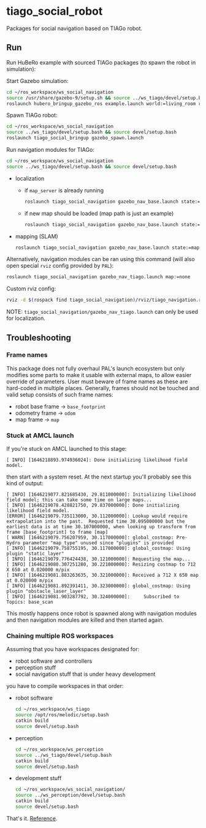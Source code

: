 # tiago_social_robot

Packages for social navigation based on TIAGo robot.

## Run

Run HuBeRo example with sourced TIAGo packages (to spawn the robot in simulation):

Start Gazebo simulation:
```bash
cd ~/ros_workspace/ws_social_navigation
source /usr/share/gazebo-9/setup.sh && source ../ws_tiago/devel/setup.bash && source devel/setup.bash
roslaunch hubero_bringup_gazebo_ros example.launch world:=living_room rviz:=false
```

Spawn TIAGo robot:
```bash
cd ~/ros_workspace/ws_social_navigation
source ../ws_tiago/devel/setup.bash && source devel/setup.bash
roslaunch tiago_social_bringup gazebo_spawn.launch
```

Run navigation modules for TIAGo:
```bash
cd ~/ros_workspace/ws_social_navigation
source ../ws_tiago/devel/setup.bash && source devel/setup.bash
```
- localization
  - if `map_server` is already running
    ```bash
    roslaunch tiago_social_navigation gazebo_nav_base.launch state:=localization map:=none
    ```
  - if new map should be loaded (map path is just an example)
    ```bash
    roslaunch tiago_social_navigation gazebo_nav_base.launch state:=localization map:=$(rospack find hubero_bringup_gazebo_ros)/maps/living_room.yaml
    ```

- mapping (SLAM)
  ```bash
  roslaunch tiago_social_navigation gazebo_nav_base.launch state:=mapping map:=none
  ```

Alternatively, navigation modules can be ran using this command (will also open special `rviz` config provided by `PAL`):
```bash
roslaunch tiago_social_navigation gazebo_nav_tiago.launch map:=none
```

Custom rviz config:
```bash
rviz -d $(rospack find tiago_social_navigation)/rviz/tiago_navigation.rviz
```

NOTE: `tiago_social_navigation/gazebo_nav_tiago.launch` can only be used for localization.

## Troubleshooting

### Frame names
This package does not fully overhaul PAL's launch ecosystem but only modifies some parts to make it usable with external maps, to allow easier override of parameters.
User must beware of frame names as these are hard-coded in multiple places.
Generally, frames should not be touched and valid setup consists of such frame names:
- robot base frame -> `base_footprint`
- odometry frame -> `odom`
- map frame -> `map`

### Stuck at AMCL launch
If you're stuck on AMCL launched to this stage:

```console
[ INFO] [1646218893.974936024]: Done initializing likelihood field model.
```

then start with a system reset. At the next startup you'll probably see this kind of output:

```console
[ INFO] [1646219077.821685430, 29.811000000]: Initializing likelihood field model; this can take some time on large maps...
[ INFO] [1646219078.428821750, 29.837000000]: Done initializing likelihood field model.
[ERROR] [1646219079.735113000, 30.112000000]: Lookup would require extrapolation into the past.  Requested time 30.095000000 but the earliest data is at time 30.107000000, when looking up transform from frame [base_footprint] to frame [map]
[ WARN] [1646219079.756207959, 30.117000000]: global_costmap: Pre-Hydro parameter "map_type" unused since "plugins" is provided
[ INFO] [1646219079.758755195, 30.117000000]: global_costmap: Using plugin "static_layer"
[ INFO] [1646219079.776424438, 30.121000000]: Requesting the map...
[ INFO] [1646219080.307251280, 30.221000000]: Resizing costmap to 712 X 650 at 0.020000 m/pix
[ INFO] [1646219081.883263635, 30.321000000]: Received a 712 X 650 map at 0.020000 m/pix
[ INFO] [1646219081.892391411, 30.323000000]: global_costmap: Using plugin "obstacle_laser_layer"
[ INFO] [1646219081.903287792, 30.324000000]:     Subscribed to Topics: base_scan
```

This mostly happens once robot is spawned along with navigation modules and then navigation modules are killed and then started again.

### Chaining multiple ROS workspaces

Assuming that you have workspaces designated for:

- robot software and controllers
- perception stuff
- social navigation stuff that is under heavy development

you have to compile workspaces in that order:

- robot software

  ```bash
  cd ~/ros_workspace/ws_tiago
  source /opt/ros/melodic/setup.bash
  catkin build
  source devel/setup.bash
  ```

- perception

  ```bash
  cd ~/ros_workspace/ws_perception
  source ../ws_tiago/devel/setup.bash
  catkin build
  source devel/setup.bash
  ```

- development stuff

  ```bash
  cd ~/ros_workspace/ws_social_navigation/
  source ../ws_perception/devel/setup.bash
  catkin build
  source devel/setup.bash
  ```

That's it. [Reference](http://wiki.ros.org/catkin/Tutorials/workspace_overlaying).
